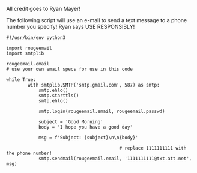 All credit goes to Ryan Mayer!

The following script will use an e-mail to send a text message to a phone number you specify! Ryan says USE RESPONSIBLY!

```
#!/usr/bin/env python3

import rougeemail
import smtplib

rougeemail.email
# use your own email specs for use in this code

while True:
        with smtplib.SMTP('smtp.gmail.com', 587) as smtp:
            smtp.ehlo()
            smtp.starttls()
            smtp.ehlo()

            smtp.login(rougeemail.email, rougeemail.passwd)

            subject = 'Good Morning'
            body = 'I hope you have a good day'

            msg = f'Subject: {subject}\n\n{body}'
                                              
                                          # replace 1111111111 with the phone number!
            smtp.sendmail(rougeemail.email, '1111111111@txt.att.net', msg)
```
